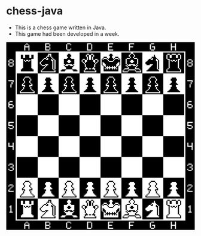 # chess-java
* This is a chess game written in Java.
* This game had been developed in a week.

![screenshot](screenshot.png "A screenshot of the game")
